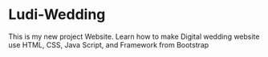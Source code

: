# Ludi-Wedding
This is my new project Website. Learn how to make Digital wedding website use HTML, CSS, Java Script, and Framework from Bootstrap
